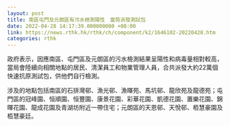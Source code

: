 ```yaml
---
layout: post
title: 南區屯門及元朗區有污水檢測陽性　當局派發測試包
date: 2022-04-28 14:17:39.000000000 +08:00
link: https://news.rthk.hk/rthk/ch/component/k2/1646102-20220428.htm
categories: rthk
---
```


政府表示，因應南區、屯門區及元朗區的污水檢測結果呈陽性和病毒量相對較高，當局會陸續向相關地點的居民、清潔員工和物業管理人員，合共派發大約22萬個快速抗原測試包，供他們自行檢測。

涉及的地點包括南區的石排灣邨、漁光邨、漁暉苑、馬坑邨、龍欣苑及龍德苑；屯門區的冠峰園、恒順園、恒豐園、康景花園、彩華花園、凱德花園、置樂花園、錦暉花園、龍成花園及青湖坊附近一帶住宅；元朗區的天恩邨、天悅邨、栢慧豪園及栢慧豪廷。
